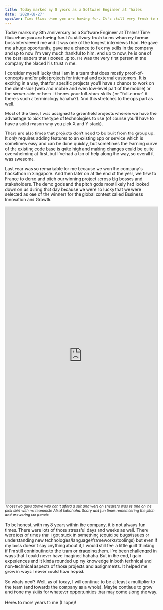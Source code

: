```yaml
---
title: Today marked my 8 years as a Software Engineer at Thales
date: '2020-08-27'
spoiler: Time flies when you are having fun. It's still very fresh to me when my former boss interviewed me and it was one of the longest interviews I had. He gave me a huge opportunity, gave me a chance to flex my skills in the company and up to now I'm very much thankful to him. And up to now, he is one of the best leaders that I looked up to.
---
```


Today marks my 8th anniversary as a Software Engineer at Thales! Time flies when you are having fun. It's still very fresh to me when my former boss interviewed me and it was one of the longest interviews I had. He gave me a huge opportunity, gave me a chance to flex my skills in the company and up to now I'm very much thankful to him. And up to now, he is one of the best leaders that I looked up to. He was the very first person in the company the placed his trust in me. 

I consider myself lucky that I am in a team that does mostly proof-of-concepts and/or pilot projects for internal and external customers. It is exciting in a way, that for specific projects you'll have a chance to work on the client-side (web and mobile and even low-level part of the mobile) or the server-side or both. It hones your full-stack skills ( or "full-curve" if there's such a terminology hahaha?). And this stretches to the ops part as well. 

Most of the time, I was assigned to greenfield projects wherein we have the advantage to pick the type of technologies to use (of course you'll have to have a solid reason why you pick X and Y stack).

There are also times that projects don't need to be built from the group up. It only requires adding features to an existing app or service which is sometimes easy and can be done quickly, but sometimes the learning curve of the existing code base is quite high and making changes could be quite overwhelming at first, but I’ve had a ton of help along the way, so overall it was awesome.

Last year was so remarkable for me because we won the company's hackathon in Singapore. And then later on at the end of the year, we flew to France to demo and pitch our winning project across big bosses and stakeholders. The demo gods and the pitch gods most likely had looked down on us during that day because we were so lucky that we were selected as one of the winners for the global contest called Business Innovation and Growth.  
<iframe src="https://www.linkedin.com/embed/feed/update/urn:li:share:6608349631401259008" height="978" width="100%" frameborder="0" allowfullscreen="" title="Embedded post"></iframe> 
<small><i>Those two guys above who can't afford a suit and were on sneakers was us (me on the pink shirt with my teammate Alsa) hahahaha. Scary and fun times remembering the pitch and answering the panels.</i></small>
<br/>
<br/>
To be honest, with my 8 years within the company, it is not always fun times. There were lots of those stressful days and weeks as well. There were lots of times that I got stuck in something (could be bugs/issues or understanding new technologies/language/frameworks/toolings) but even if my boss doesn't say anything about it, I would still feel a little guilt thinking if I'm still contributing to the team or dragging them. I've been challenged in ways that I could never have imagined hahaha. But in the end, I gain experiences and it kinda rounded up my knowledge in both technical and non-technical aspects of those projects and assignments. It helped me grow in ways I never could have hoped.
<br/>
<br/>
So whats next? Well, as of today, I will continue to be at least a multiplier to the team (and towards the company as a whole). Maybe continue to grow and hone my skills for whatever opportunities that may come along the way.  
<br/>
<br/>
Heres to more years to me (I hope)!
